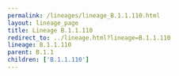 ```yaml
---
permalink: /lineages/lineage_B.1.1.110.html
layout: lineage_page
title: Lineage B.1.1.110
redirect_to: ../lineage.html?lineage=B.1.1.110
lineage: B.1.1.110
parent: B.1.1
children: ['B.1.1.110']
---
```

